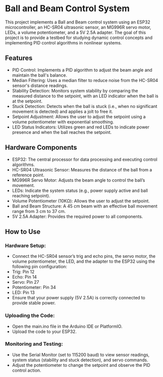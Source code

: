 # Ball and Beam Control System
This project implements a Ball and Beam control system using an ESP32 microcontroller, an HC-SR04 ultrasonic sensor, an MG996R servo motor, LEDs, a volume potentiometer, and a 5V 2.5A adapter. The goal of this project is to provide a testbed for studying dynamic control concepts and implementing PID control algorithms in nonlinear systems.

## Features
- PID Control: Implements a PID algorithm to adjust the beam angle and maintain the ball's balance.
- Median Filtering: Uses a median filter to reduce noise from the HC-SR04 sensor's distance readings.
- Stability Detection: Monitors system stability by comparing the measured distance to the setpoint, with an LED indicator when the ball is at the setpoint.
- Stuck Detection: Detects when the ball is stuck (i.e., when no significant movement is detected) and applies a jolt to free it.
- Setpoint Adjustment: Allows the user to adjust the setpoint using a volume potentiometer with exponential smoothing.
- LED Status Indicators: Utilizes green and red LEDs to indicate power presence and when the ball reaches the setpoint.
## Hardware Components
- ESP32: The central processor for data processing and executing control algorithms.
- HC-SR04 Ultrasonic Sensor: Measures the distance of the ball from a reference point.
- MG996R Servo Motor: Adjusts the beam angle to control the ball’s movement.
- LEDs: Indicate the system status (e.g., power supply active and ball reaching setpoint).
- Volume Potentiometer (10KΩ): Allows the user to adjust the setpoint.
- Ball and Beam Structure: A 45 cm beam with an effective ball movement range from 3 cm to 37 cm.
- 5V 2.5A Adapter: Provides the required power to all components.
## How to Use
  ### Hardware Setup:
  - Connect the HC-SR04 sensor’s trig and echo pins, the servo motor, the volume potentiometer, the LED, and the adapter to the ESP32 using the following pin configuration:
  - Trig: Pin 12
  - Echo: Pin 14
  - Servo: Pin 27
  - Potentiometer: Pin 34
  - LED: Pin 13
  - Ensure that your power supply (5V 2.5A) is correctly connected to provide stable power.
  ### Uploading the Code:
  - Open the main.ino file in the Arduino IDE or PlatformIO.
  - Upload the code to your ESP32.
  ### Monitoring and Testing:
  - Use the Serial Monitor (set to 115200 baud) to view sensor readings, system status (stability and stuck detection), and servo commands.
  - Adjust the potentiometer to change the setpoint and observe the PID control action.
